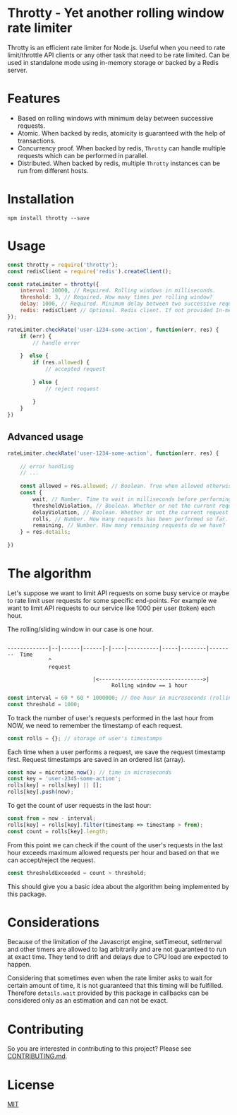 # Throtty - Yet another rolling window rate limiter

Throtty is an efficient rate limiter for Node.js. Useful when you need to rate limit/throttle 
API clients or any other task that need to be rate limited. Can be used in standalone mode using in-memory storage or
backed by a Redis server.

# Features

* Based on rolling windows with minimum delay between successive requests.
* Atomic. When backed by redis, atomicity is guaranteed with the help of transactions.
* Concurrency proof. When backed by redis, `Throtty` can handle multiple requests which can be performed in parallel.
* Distributed. When backed by redis, multiple `Throtty` instances can be run from different hosts. 

# Installation

```text
npm install throtty --save
```

# Usage

````javascript
const throtty = require('throtty');
const redisClient = require('redis').createClient();

const rateLimiter = throtty({
    interval: 10000, // Required. Rolling windows in milliseconds.
    threshold: 3, // Required. How many times per rolling window?
    delay: 1000, // Required. Minimum delay between two successive requests in milliseconds.
    redis: redisClient // Optional. Redis client. If not provided In-memory storage is used. 
});

rateLimiter.checkRate('user-1234-some-action', function(err, res) {
    if (err) {
        // handle error
        
    }  else {
        if (res.allowed) {
            // accepted request
            
        } else {
            // reject request
            
        }
    }
})
````

## Advanced usage

```javascript
rateLimiter.checkRate('user-1234-some-action', function(err, res) {
    
    // error handling
    // ...
        
    const allowed = res.allowed; // Boolean. True when allowed otherwise false.
    const { 
        wait, // Number. Time to wait in milliseconds before performing a new request. 
        thresholdViolation, // Boolean. Whether or not the current request was rejected because of threshold violation.
        delayViolation, // Boolean. Whether or not the current request was rejected because of delay violation.
        rolls, // Number. How many requests has been performed so far.
        remaining, // Number. How many remaining requests do we have?
    } = res.details;
    
})
````

# The algorithm

Let's suppose we want to limit API requests on some busy service or maybe to rate limit user requests for some specific
end-points. For example we want to limit API requests to our service like 1000 per user (token) each hour.

The rolling/sliding window in our case is one hour.

```text

-------------|--|------|------|-|----|----------|-----|--------|--------  Time
             ^
             request                  

                           |<--------------------------------->|
                                 Rolling window == 1 hour

```

```javascript
const interval = 60 * 60 * 1000000; // One hour in microseconds (rolling window)
const threshold = 1000;
```

To track the number of user's requests performed in the last hour from NOW, we need to remember the timestamp of each 
 request.

```javascript
const rolls = {}; // storage of user's timestamps
```

Each time when a user performs a request, we save the request timestamp first. Request timestamps are saved in an 
ordered list (array).

```javascript
const now = microtime.now(); // time in microseconds
const key = 'user-2345-some-action';
rolls[key] = rolls[key] || [];
rolls[key].push(now);
```

To get the count of user requests in the last hour:

```javascript
const from = now - interval;
rolls[key] = rolls[key].filter(timestamp => timestamp > from);
const count = rolls[key].length; 
```

From this point we can check if the count of the user's requests in the last hour exceeds maximum allowed 
requests per hour and based on that we can accept/reject the request. 

```javascript
const thresholdExceeded = count > threshold;
```

This should give you a basic idea about the algorithm being implemented by this package. 

# Considerations

Because of the limitation of the Javascript engine, setTimeout, setInterval and other timers are allowed to lag 
arbitrarily and are not guaranteed to run at exact time. They tend to drift and delays due to CPU load are expected to 
happen. 

Considering that sometimes even when the rate limiter asks to wait for certain amount of time, it is not 
guaranteed that this timing will be fulfilled. Therefore `details.wait` provided by this package in callbacks can be 
considered only as an estimation and can not be exact.

# Contributing

So you are interested in contributing to this project? Please see [CONTRIBUTING.md](https://github.com/weyoss/guidelines/blob/master/CONTRIBUTIONS.md).

# License

[MIT](https://github.com/weyoss/throtty/blob/master/LICENSE)                

